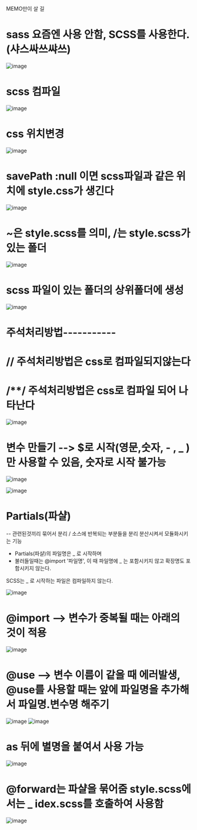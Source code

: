 MEMO만이 살 길
# sass 요즘엔 사용 안함, SCSS를 사용한다. (샤스싸쓰쌰쓰)
![image](https://github.com/sxhyxn/sass/assets/129706893/347deb2c-f247-46e7-815a-87aa6048d50e)

# scss 컴파일
![image](https://github.com/sxhyxn/sass/assets/129706893/0d1addab-6e08-4ee5-883b-5fd165fe394e)

# css 위치변경
![image](https://github.com/sxhyxn/sass/assets/129706893/605115c4-02c1-4ca9-b9a9-6131ebc9de93)

# savePath :null 이면 scss파일과 같은 위치에 style.css가 생긴다
![image](https://github.com/sxhyxn/sass/assets/129706893/c4adf7ea-c329-4fa0-9c25-4ae755d49de4)

# ~은 style.scss를 의미, /는 style.scss가 있는 폴더
![image](https://github.com/sxhyxn/sass/assets/129706893/f8aedaa1-77f1-41b2-9a89-70c8ee962d9d)

# scss 파일이 있는 폴더의 상위폴더에 생성
![image](https://github.com/sxhyxn/sass/assets/129706893/6adf5f1a-e786-4fea-8974-2e097e28d76e)

# 주석처리방법-----------
# // 주석처리방법은 css로 컴파일되지않는다
# /**/ 주석처리방법은 css로 컴파일 되어 나타난다
![image](https://github.com/sxhyxn/sass/assets/129706893/4b27d5c7-e926-44ba-8a56-37734abb01c1)

# 변수 만들기 --> $로 시작(영문,숫자, - , _ )만 사용할 수 있음, 숫자로 시작 불가능
![image](https://github.com/sxhyxn/sass/assets/129706893/f3d882f3-2356-4693-a448-140ee85eea93)

![image](https://github.com/sxhyxn/sass/assets/129706893/724b920c-afdf-4569-965d-ac6052780f52)

# Partials(파샬)
 -- 관련된것끼리 묶어서 분리 / 소스에 반복되는 부분들을 분리 분산시켜서 모듈화시키는 기능
 
  * Partials(파샬)의 파일명은 _ 로 시작하며
  * 불러들일때는 @import '파일명', 이 때 파일명에 _ 는 포함시키지 않고 확장명도 포함시키지 않는다.

SCSS는 _ 로 시작하는 파일은 컴파일하지 않는다.

![image](https://github.com/sxhyxn/sass/assets/129706893/34203867-43cb-41aa-856a-26f4a3085dcb)

# @import --> 변수가 중복될 때는 아래의 것이 적용

![image](https://github.com/sxhyxn/sass/assets/129706893/34a6a514-f94c-4954-a022-a248cc9a033c)

# @use --> 변수 이름이 같을 때 에러발생, @use를 사용할 때는 앞에 파일명을 추가해서 파일명.변수명 해주기
![image](https://github.com/sxhyxn/sass/assets/129706893/faf4d3a0-5b8a-48c1-884b-1d320ae9d119)
![image](https://github.com/sxhyxn/sass/assets/129706893/b8e09807-ffd5-4e30-8b75-3f4c7a23e242)

# as 뒤에 별명을 붙여서 사용 가능
![image](https://github.com/sxhyxn/sass/assets/129706893/cf6d33fe-1b46-4ded-a4ff-496692fd0752)

# @forward는 파샬을 묶어줌 style.scss에서는 _ idex.scss를 호출하여 사용함
![image](https://github.com/sxhyxn/sass/assets/129706893/e57aeb8a-717c-46c0-87d5-e4eacbee0fe6)

